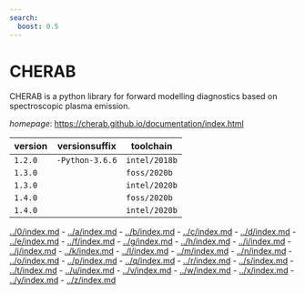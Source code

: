 ```yaml
---
search:
  boost: 0.5
---
```

# CHERAB

CHERAB is a python library for forward modelling diagnostics  based on spectroscopic plasma emission.

*homepage*: <https://cherab.github.io/documentation/index.html>

version | versionsuffix | toolchain
--------|---------------|----------
``1.2.0`` | ``-Python-3.6.6`` | ``intel/2018b``
``1.3.0`` |  | ``foss/2020b``
``1.3.0`` |  | ``intel/2020b``
``1.4.0`` |  | ``foss/2020b``
``1.4.0`` |  | ``intel/2020b``

[../0/index.md](0) - [../a/index.md](a) - [../b/index.md](b) - [../c/index.md](c) - [../d/index.md](d) - [../e/index.md](e) - [../f/index.md](f) - [../g/index.md](g) - [../h/index.md](h) - [../i/index.md](i) - [../j/index.md](j) - [../k/index.md](k) - [../l/index.md](l) - [../m/index.md](m) - [../n/index.md](n) - [../o/index.md](o) - [../p/index.md](p) - [../q/index.md](q) - [../r/index.md](r) - [../s/index.md](s) - [../t/index.md](t) - [../u/index.md](u) - [../v/index.md](v) - [../w/index.md](w) - [../x/index.md](x) - [../y/index.md](y) - [../z/index.md](z)

